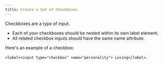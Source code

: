 ```yaml
---
title: Create a Set of Checkboxes
---
```

Checkboxes are a type of input.

*   Each of your checkboxes should be nested within its own label element.
*   All related checkbox inputs should have the same name attribute.

Here's an example of a checkbox:

`<label><input type="checkbox" name="personality"> Loving</label>`.